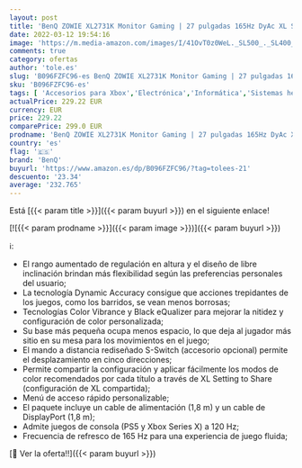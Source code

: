 ```yaml
---
layout: post
title: 'BenQ ZOWIE XL2731K Monitor Gaming | 27 pulgadas 165Hz DyAc XL Setting to Share | 120Hz Compatible para PS5 y Xbox Series X'
date: 2022-03-12 19:54:16
image: 'https://m.media-amazon.com/images/I/41OvT0z0WeL._SL500_._SL400_.jpg'
comments: true
category: ofertas
author: 'tole.es'
slug: 'B096FZFC96-es BenQ ZOWIE XL2731K Monitor Gaming | 27 pulgadas 165Hz DyAc...'
sku: 'B096FZFC96-es'
tags: [ 'Accesorios para Xbox','Electrónica','Informática','Sistemas heredados','Sistemas heredados de Xbox','Videojuegos','Xbox: Juegos, consolas y accesorios','benq','ps5','xbox', ]
actualPrice: 229.22 EUR
currency: EUR
price: 229.22
comparePrice: 299.0 EUR
prodname: 'BenQ ZOWIE XL2731K Monitor Gaming | 27 pulgadas 165Hz DyAc XL Setting to Share | 120Hz Compatible para PS5 y Xbox Series X'
country: 'es'
flag: '🇪🇸'
brand: 'BenQ'
buyurl: 'https://www.amazon.es/dp/B096FZFC96/?tag=tolees-21'
descuento: '23.34'
average: '232.765'
---
```


Está [{{< param title >}}]({{< param buyurl >}}) en el siguiente enlace!

[![{{< param prodname >}}]({{< param image >}})]({{< param buyurl >}})

ℹ️:

- El rango aumentado de regulación en altura y el diseño de libre inclinación brindan más flexibilidad según las preferencias personales del usuario;
- La tecnología Dynamic Accuracy consigue que acciones trepidantes de los juegos, como los barridos, se vean menos borrosas;
- Tecnologías Color Vibrance y Black eQualizer para mejorar la nitidez y configuración de color personalizada;
- Su base más pequeña ocupa menos espacio, lo que deja al jugador más sitio en su mesa para los movimientos en el juego;
- El mando a distancia rediseñado S-Switch (accesorio opcional) permite el desplazamiento en cinco direcciones;
- Permite compartir la configuración y aplicar fácilmente los modos de color recomendados por cada título a través de XL Setting to Share (configuración de XL compartida);
- Menú de acceso rápido personalizable;
- El paquete incluye un cable de alimentación (1,8 m) y un cable de DisplayPort (1,8 m);
- Admite juegos de consola (PS5 y Xbox Series X) a 120 Hz;
- Frecuencia de refresco de 165 Hz para una experiencia de juego fluida;

[🛒 Ver la oferta!!]({{< param buyurl >}})
